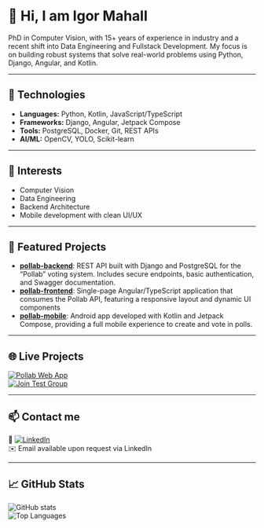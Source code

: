 # 👋 Hi, I am **Igor Mahall**

PhD in Computer Vision, with 15+ years of experience in industry and a recent shift into Data Engineering and Fullstack Development. My focus is on building robust systems that solve real-world problems using Python, Django, Angular, and Kotlin.

---

## 🔧 Technologies
- **Languages:** Python, Kotlin, JavaScript/TypeScript
- **Frameworks:** Django, Angular, Jetpack Compose
- **Tools:** PostgreSQL, Docker, Git, REST APIs
- **AI/ML:** OpenCV, YOLO, Scikit-learn

---

## 🎯 Interests
- Computer Vision 
- Data Engineering
- Backend Architecture
- Mobile development with clean UI/UX

---

## 🌟 Featured Projects
- **[pollab-backend](https://github.com/igormahall/pollab-backend)**: REST API built with Django and PostgreSQL for the “Pollab” voting system. Includes secure endpoints, basic authentication, and Swagger documentation.
- **[pollab-frontend](https://github.com/igormahall/pollab-frontend)**: Single-page Angular/TypeScript application that consumes the Pollab API, featuring a responsive layout and dynamic UI components
- **[pollab-mobile](https://github.com/igormahall/pollab-mobile)**: Android app developed with Kotlin and Jetpack Compose, providing a full mobile experience to create and vote in polls.

---

## 🌐 Live Projects

[![Pollab Web App](https://img.shields.io/badge/Pollab%20Web-Online-green?logo=google-chrome&style=flat-square)](https://pollab-web.netlify.app/)  
[![Join Test Group](https://img.shields.io/badge/Join%20Android%20Testers-PlayStore-blue?logo=google-play&style=flat-square)](https://groups.google.com/g/pollab-app)

---

## 📫 Contact me
🔗 [![LinkedIn](https://img.shields.io/badge/-LinkedIn-0A66C2?style=flat-square&logo=linkedin&logoColor=white)](https://linkedin.com/in/igor-mahall)  
✉️ Email available upon request via LinkedIn

---

## 📈 GitHub Stats
![GitHub stats](https://github-readme-stats.vercel.app/api?username=igormahall&show_icons=true&theme=dark&include_all_commits=true)  
![Top Languages](https://github-readme-stats.vercel.app/api/top-langs/?username=igormahall&layout=compact)
